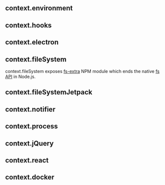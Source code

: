 ## context.environment

## context.hooks

## context.electron

## context.fileSystem
context.fileSystem exposes [fs-extra](https://www.npmjs.com/package/fs-extra) NPM module which ends the native [fs API](https://nodejs.org/api/fs.html) in Node.js.

## context.fileSystemJetpack

## context.notifier

## context.process

## context.jQuery

## context.react

## context.docker